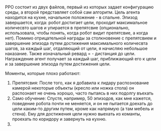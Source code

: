PPO состоит из двух файлов, первый из которых задает конфигурацию среды, а второй представляет собой сам алгоритм. Цель агента находится на кухне, начальное положение - в спальне. 
Эпизод завершается, когда: робот достигает цели, проходит максимальное количесвто шагов и упирается в препятсвие (опционально, использовала, чтобы понять, когда робот видит препятсвие, а когда нет).
Помимо отрицательной награды за столкновение с препятсвием и завершение эпизода путем достижения максимального количесвта шагов, за каждый шаг, отдаляющий от цели, я начисляю небольшое наказание. 
Также изначальный ревард = - дистанция до цели. Награждение агент получает за каждый шаг, приближающий его к цели и за завершение эпизода путем достижения цели. 


Моменты, которые плохо работают:

1. Препятсвия: После того, как я добавила к лидару распознование камерой некоторые объекты (кресло или ножка стола) он распознает не очень хорошо, часто пытаясь в них подолгу въехать
2. Само обучение: Спустя, например, 50 эпизодов, как мне кажется, поведение робота почти не меняется, и он не пытается доехать до цели каким-то другим путем, кроме как напрямую (а там мебель и стена). 
Ему для достижения цели нужно выехать из команты, проехать по коридору и завернуть на кухню. 
3. 

